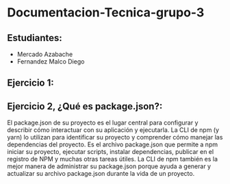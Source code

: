 # Documentacion-Tecnica-grupo-3
## Estudiantes:
- Mercado Azabache
- Fernandez Malco Diego

## Ejercicio 1: 

## Ejercicio 2, ¿Qué es package.json?:  
El package.json de su proyecto es el lugar central para configurar y describir cómo interactuar con su aplicación y ejecutarla. La CLI de npm (y yarn) lo utilizan para identificar su proyecto y comprender cómo manejar las dependencias del proyecto. Es el archivo package.json que permite a npm iniciar su proyecto, ejecutar scripts, instalar dependencias, publicar en el registro de NPM y muchas otras tareas útiles. La CLI de npm también es la mejor manera de administrar su package.json porque ayuda a generar y actualizar su archivo package.json durante la vida de un proyecto.
